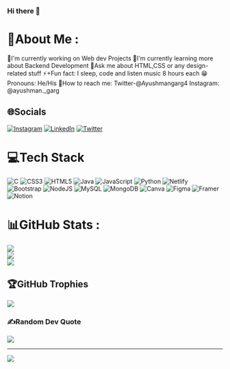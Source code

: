 ### Hi there 👋

<!--
**ayushmangarg2003/ayushmangarg2003** is a ✨ _special_ ✨ repository because its `README.md` (this file) appears on your GitHub profile.

Here are some ideas to get you started:

- 🔭 I’m currently working on ...
- 🌱 I’m currently learning ...
- 👯 I’m looking to collaborate on ...
- 🤔 I’m looking for help with ...
- 💬 Ask me about ...
- 📫 How to reach me: ...
- 😄 Pronouns: ...
- ⚡ Fun fact: ...
-->
# 💫About Me :
🔭I'm currently working on Web dev Projects
🌱I'm currently learning more about Backend Development
💭Ask me about HTML,CSS or any design-related stuff
⚡+Fun fact: 	I sleep, code and listen music 8 hours each
😁Pronouns: He/His
📧How to reach me: Twitter-@Ayushmangarg4 Instagram: @ayushman._garg


## 🌐Socials
[![Instagram](https://img.shields.io/badge/Instagram-%23E4405F.svg?logo=Instagram&logoColor=white)](https://instagram.com/ayushman._garg) [![LinkedIn](https://img.shields.io/badge/LinkedIn-%230077B5.svg?logo=linkedin&logoColor=white)](https://linkedin.com/in/linkedin.com/in/ayushmangarg) [![Twitter](https://img.shields.io/badge/Twitter-%231DA1F2.svg?logo=Twitter&logoColor=white)](https://twitter.com/Ayushmangarg4) 

# 💻Tech Stack
![C](https://img.shields.io/badge/c-%2300599C.svg?style=for-the-badge&logo=c&logoColor=white) ![CSS3](https://img.shields.io/badge/css3-%231572B6.svg?style=for-the-badge&logo=css3&logoColor=white) ![HTML5](https://img.shields.io/badge/html5-%23E34F26.svg?style=for-the-badge&logo=html5&logoColor=white) ![Java](https://img.shields.io/badge/java-%23ED8B00.svg?style=for-the-badge&logo=java&logoColor=white) ![JavaScript](https://img.shields.io/badge/javascript-%23323330.svg?style=for-the-badge&logo=javascript&logoColor=%23F7DF1E) ![Python](https://img.shields.io/badge/python-3670A0?style=for-the-badge&logo=python&logoColor=ffdd54) ![Netlify](https://img.shields.io/badge/netlify-%23000000.svg?style=for-the-badge&logo=netlify&logoColor=#00C7B7) ![Bootstrap](https://img.shields.io/badge/bootstrap-%23563D7C.svg?style=for-the-badge&logo=bootstrap&logoColor=white) ![NodeJS](https://img.shields.io/badge/node.js-6DA55F?style=for-the-badge&logo=node.js&logoColor=white) ![MySQL](https://img.shields.io/badge/mysql-%2300f.svg?style=for-the-badge&logo=mysql&logoColor=white) ![MongoDB](https://img.shields.io/badge/MongoDB-%234ea94b.svg?style=for-the-badge&logo=mongodb&logoColor=white) ![Canva](https://img.shields.io/badge/Canva-%2300C4CC.svg?style=for-the-badge&logo=Canva&logoColor=white) 	![Figma](https://img.shields.io/badge/figma-%23F24E1E.svg?style=for-the-badge&logo=figma&logoColor=white) ![Framer](https://img.shields.io/badge/Framer-black?style=for-the-badge&logo=framer&logoColor=blue) ![Notion](https://img.shields.io/badge/Notion-%23000000.svg?style=for-the-badge&logo=notion&logoColor=white)
# 📊GitHub Stats :
![](https://github-readme-stats.vercel.app/api?username=ayushmangarg2003&theme=tokyonight&hide_border=false&include_all_commits=false&count_private=true)<br/>
![](https://github-readme-streak-stats.herokuapp.com/?user=ayushmangarg2003&theme=tokyonight&hide_border=false)<br/>
![](https://github-readme-stats.vercel.app/api/top-langs/?username=ayushmangarg2003&theme=tokyonight&hide_border=false&include_all_commits=false&count_private=true&layout=compact)

## 🏆GitHub Trophies
![](https://github-profile-trophy.vercel.app/?username=ayushmangarg2003&theme=tokyonight&no-frame=false&no-bg=true&margin-w=4)

### ✍️Random Dev Quote
![](https://quotes-github-readme.vercel.app/api?type=horizontal&theme=dark)

---
[![](https://visitcount.itsvg.in/api?id=ayushmangarg2003&icon=2&color=6)](https://visitcount.itsvg.in)
